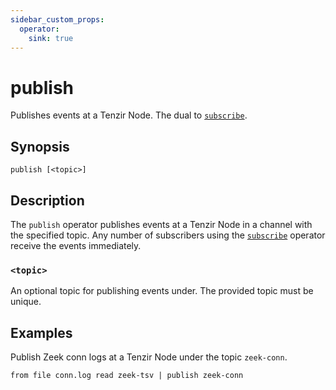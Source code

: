 ```yaml
---
sidebar_custom_props:
  operator:
    sink: true
---
```


# publish

Publishes events at a Tenzir Node. The dual to [`subscribe`](subscribe.md).

## Synopsis

```
publish [<topic>]
```
## Description

The `publish` operator publishes events at a Tenzir Node in a channel with the
specified topic. Any number of subscribers using the [`subscribe`](subscribe.md)
operator receive the events immediately.

### `<topic>`

An optional topic for publishing events under. The provided topic must be
unique.

## Examples

Publish Zeek conn logs at a Tenzir Node under the topic `zeek-conn`.

```
from file conn.log read zeek-tsv | publish zeek-conn
```
